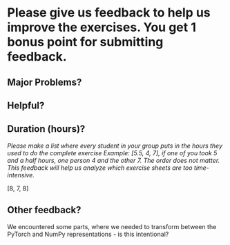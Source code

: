 # Please give us feedback to help us improve the exercises. You get 1 bonus point for submitting feedback.

## Major Problems?



## Helpful?



## Duration (hours)?

_Please make a list where every student in your group puts in the hours they used to do the complete exercise_
_Example: [5.5, 4, 7], if one of you took 5 and a half hours, one person 4 and the other 7. The order does not matter._
_This feedback will help us analyze which exercise sheets are too time-intensive._

[8, 7, 8]

## Other feedback?
We encountered some parts, where we needed to transform between the PyTorch and NumPy representations - is this intentional?


